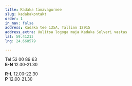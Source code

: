 ```yaml
---
title: Kadaka tänavagurmee
slug: kadakakontakt
order: 1
in_nav: false
address: Kadaka tee 135A, Tallinn 12915
address_extra: Uulitsa logoga maja Kadaka Selveri vastas
lat: 59.41213
lng: 24.668579

---
```

Tel 53 00 89 63  
**E-N** 12.00-21.30

**R-L** 12.00-22.30  
**P** 12.00-21.30